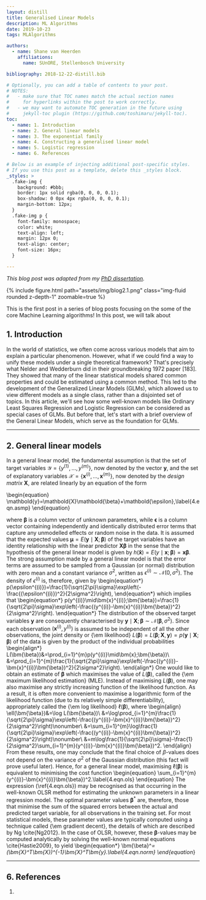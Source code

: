 ```yaml
---
layout: distill
title: Generalised Linear Models
description: ML Algorithms
date: 2019-10-23
tags: MLAlgorithms

authors:
  - name: Shane van Heerden
    affiliations:
      name: SUnORE, Stellenbosch University

bibliography: 2018-12-22-distill.bib

# Optionally, you can add a table of contents to your post.
# NOTES:
#   - make sure that TOC names match the actual section names
#     for hyperlinks within the post to work correctly.
#   - we may want to automate TOC generation in the future using
#     jekyll-toc plugin (https://github.com/toshimaru/jekyll-toc).
toc:
  - name: 1. Introduction
  - name: 2. General linear models
  - name: 3. The exponential family
  - name: 4. Constructing a generalised linear model
  - name: 5. Logistic regression
  - name: 6. References

# Below is an example of injecting additional post-specific styles.
# If you use this post as a template, delete this _styles block.
_styles: >
  .fake-img {
    background: #bbb;
    border: 1px solid rgba(0, 0, 0, 0.1);
    box-shadow: 0 0px 4px rgba(0, 0, 0, 0.1);
    margin-bottom: 12px;
  }
  .fake-img p {
    font-family: monospace;
    color: white;
    text-align: left;
    margin: 12px 0;
    text-align: center;
    font-size: 16px;
  }

---
```


*This blog post was adapted from my [PhD dissertation](https://sunore.co.za/wp-content/uploads/2021/03/vanheerden_phd_2020.pdf).*

{% include figure.html path="assets/img/blog2.1.png" class="img-fluid rounded z-depth-1" zoomable=true %}

This is the first post in a series of blog posts focusing on the some of the core Machine Learning algorithms! In this post, we will talk about 

## 1. Introduction

In the world of statistics, we often come across various models that aim to explain a particular phenomenon. However, what if we could find a way to unify these models under a single theoretical framework? That's precisely what Nelder and Wedderburn did in their groundbreaking 1972 paper [183]. They showed that many of the linear statistical models shared common properties and could be estimated using a common method. This led to the development of the Generalized Linear Models (GLMs), which allowed us to view different models as a single class, rather than a disjointed set of topics. In this article, we'll see how some well-known models like Ordinary Least Squares Regression and Logistic Regression can be considered as special cases of GLMs. But before that, let's start with a brief overview of the General Linear Models, which serve as the foundation for GLMs.

***

## 2. General linear models

In a general linear model, the fundamental assumption is that the set of target variables $\mathcal{Y}=\{y^{(1)},\ldots,y^{(m)}\}$, now denoted by the vector $\bm{y}$, and the set of explanatory variables $\mathcal{X}=\{\bm{x}^{(i)},\ldots,\bm{x}^{(m)}\}$, now denoted by the *design matrix* $\bm{X}$, are related linearly by an equation of the form

\begin{equation}
\mathbold{y}=\mathbold{X}\mathbold{\beta}+\mathbold{\epsilon},\label{4.eqn.asmp}
\end{equation}

where $\mathbold{\beta}$ is a column vector of unknown parameters, while $\bm{\epsilon}$ is a column vector containing independently and identically distributed error terms that capture any unmodelled effects or random noise in the data. It is assumed that the expected values $\bm{\mu}=E(\bm{y}\mid\bm{X};\bm{\beta})$ of the target variables have an identity relationship with the linear predictor $\bm{X}\bm{\beta}$ in the sense that the hypothesis of the general linear model is given by $h(\bm{\tilde{x}})=E(y\mid \bm{x};\bm{\beta})=\bm{x}\bm{\beta}$. The strong assumption made by a general linear model is that the error terms are assumed to be sampled from a Gaussian (or normal) distribution with zero mean and a constant variance $\sigma^2$, written as $\epsilon^{(i)}\sim\mathcal{N}(0,\sigma^2)$. The density of $\epsilon^{(i)}$ is, therefore, given by
\begin{equation*}
p(\epsilon^{(i)})=\frac{1}{\sqrt{2\pi}\sigma}\exp\left(-\frac{(\epsilon^{(i)})^2}{2\sigma^2}\right),
\end{equation*}
which implies that
\begin{equation*}
p(y^{(i)}\mid\bm{x}^{(i)};\bm{\beta})=\frac{1}{\sqrt{2\pi}\sigma}\exp\left(-\frac{(y^{(i)}-\bm{x}^{(i)}\bm{\beta})^2}{2\sigma^2}\right).
\end{equation*}
The distribution of the observed target variables $\bm{y}$ are consequently characterised by $\bm{y}\mid\bm{X};\bm{\beta}\sim\mathcal{N}(\bm{\beta},\sigma^2)$. Since each observation $(\bm{x}^{(i)}, y^{(i)})$ is assumed to be independent of all the other observations, the joint density or {\em likelihood} $L(\bm{\beta})=L(\bm{\beta};\bm{X},\bm{y})=p(\bm{y}\mid\bm{X};\bm{\beta})$ of the data is given by the product of the individual probabilities
\begin{align*}
L(\bm{\beta})&=\prod_{i=1}^{m}p(y^{(i)}\mid\bm{x};\bm{\beta})\\
&=\prod_{i=1}^{m}\frac{1}{\sqrt{2\pi}\sigma}\exp\left(-\frac{(y^{(i)}-\bm{x}^{(i)}\bm{\beta})^2}{2\sigma^2}\right).
\end{align*}
One would like to obtain an estimate of $\bm{\beta}$ which maximises the value of $L(\bm{\beta})$, called the {\em maximum likelihood estimation} (MLE). Instead of maximising $L(\bm{\beta})$, one may also maximise any strictly increasing function of the likelihood function. As a result, it is often more convenient to maximise a logarithmic form of the likelihood function (due to its relatively simple differentiability), appropriately called the {\em log likelihood} $\ell(\bm{\beta})$, where
\begin{align}
\ell(\bm{\beta})&=\log L(\bm{\beta})\\
&=\log\prod_{i=1}^{m}\frac{1}{\sqrt{2\pi}\sigma}\exp\left(-\frac{(y^{(i)}-\bm{x}^{(i)}\bm{\beta})^2}{2\sigma^2}\right)\nonumber\\
&=\sum_{i=1}^{m}\log\frac{1}{\sqrt{2\pi}\sigma}\exp\left(-\frac{(y^{(i)}-\bm{x}^{(i)}\bm{\beta})^2}{2\sigma^2}\right)\nonumber\\
&=m\log\frac{1}{\sqrt{2\pi}\sigma}-\frac{1}{2\sigma^2}\sum_{i=1}^{m}(y^{(i)}-\bm{x}^{(i)}\bm{\beta})^2.
\end{align}
From these results, one may conclude that the final choice of $\beta$-values does not depend on the variance $\sigma^2$ of the Gaussian distribution (this fact will prove useful later). Hence, for a general linear model, maximising $\ell(\bm{\beta})$ is equivalent to minimising the cost function
\begin{equation}
\sum_{i=1}^{m}(y^{(i)}-\bm{x}^{(i)}\bm{\beta})^2.\label{4.eqn.ols}
\end{equation}
The expression (\ref{4.eqn.ols}) may be recognised as that occurring in the well-known OLSR method for estimating the unknown parameters in a linear regression model. The optimal parameter values $\bm{\beta}^*$ are, therefore, those that minimise the sum of the squared errors between the actual and predicted target variable, for all observations in the training set. For most statistical models, these parameter values are typically computed using a technique called {\em gradient decent}, the details of which are described by Ng \cite{Ng2012}. In the case of OLSR, however, these $\bm{\beta}$-values may be computed analytically by solving the well-known normal equations \cite{Hastie2009}, to yield
\begin{equation*}
\bm{\beta}^*=(\bm{X}^T\bm{X})^{-1}\bm{X}^T\bm{y}.\label{4.eqn.norm}
\end{equation*}

***

## 6. References

1. 
